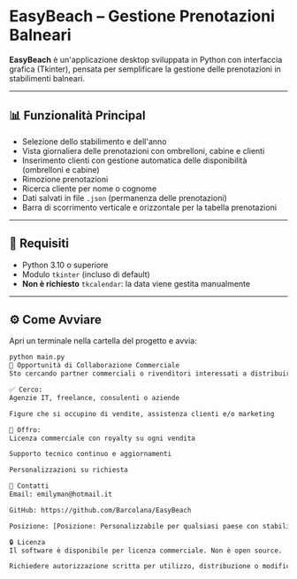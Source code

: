 # EasyBeach – Gestione Prenotazioni Balneari

**EasyBeach** è un'applicazione desktop sviluppata in Python con interfaccia grafica (Tkinter), pensata per semplificare la gestione delle prenotazioni in stabilimenti balneari.

---

## 📊 Funzionalità Principal
- Selezione dello stabilimento e dell'anno
- Vista giornaliera delle prenotazioni con ombrelloni, cabine e clienti
- Inserimento clienti con gestione automatica delle disponibilità (ombrelloni e cabine)
- Rimozione prenotazioni
- Ricerca cliente per nome o cognome
- Dati salvati in file `.json` (permanenza delle prenotazioni)
- Barra di scorrimento verticale e orizzontale per la tabella prenotazioni

---

## 🚀 Requisiti

- Python 3.10 o superiore
- Modulo `tkinter` (incluso di default)
- **Non è richiesto** `tkcalendar`: la data viene gestita manualmente

---

## ⚙️ Come Avviare

Apri un terminale nella cartella del progetto e avvia:

```bash
python main.py
💼 Opportunità di Collaborazione Commerciale
Sto cercando partner commerciali o rivenditori interessati a distribuire o integrare EasyBeach nel proprio catalogo.

✅ Cerco:
Agenzie IT, freelance, consulenti o aziende

Figure che si occupino di vendite, assistenza clienti e/o marketing

🎯 Offro:
Licenza commerciale con royalty su ogni vendita

Supporto tecnico continuo e aggiornamenti

Personalizzazioni su richiesta

📧 Contatti
Email: emilyman@hotmail.it

GitHub: https://github.com/Barcolana/EasyBeach

Posizione: [Posizione: Personalizzabile per qualsiasi paese con stabilimenti balneari]

🔒 Licenza
Il software è disponibile per licenza commerciale. Non è open source.

Richiedere autorizzazione scritta per utilizzo, distribuzione o modifica.
